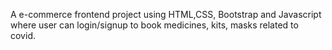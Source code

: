 A e-commerce frontend project using HTML,CSS, Bootstrap and Javascript where user can login/signup to book medicines, kits, masks related to covid.
